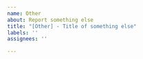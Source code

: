 ```yaml
---
name: Other
about: Report something else
title: "[Other] - Title of something else"
labels: ''
assignees: ''

---
```



